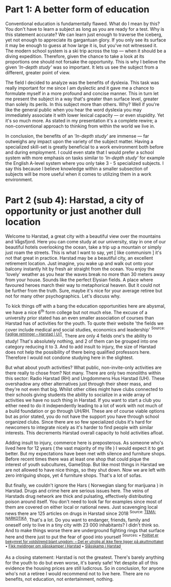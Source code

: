 # Part 1: A better form of education

Conventional education is fundamentally flawed. What do I mean by this? You don't have to learn a subject as long as you are ready for a test. Why is this statement accurate? We can learn just enough to traverse the iceberg, yet not enough to appreciate its gargantuan glory. If you only see its surface it may be enough to guess at how large it is, but you've not witnessed it. The modern school system is a ski trip across the top &mdash; when it should be a diving expedition. Therefore, given the chance to take a look at its proportions one should not forsake the opportunity. This is why I believe the given _'In-depth study'_ was so important. It lets us see the subject from a different, greater point of view.

The field I decided to analyze was the benefits of dyslexia. This task was really important for me since I am dyslectic and it gave me a chance to formulate myself in a more profound and concise manner. This in turn let me present the subject in a way that's greater than surface level, greater than solely its perils. In this subject more than others. Why? Well if you're like the general public when you hear the word dyslexia you may immediately associate it with lower lexical capacity &mdash; or even stupidity. Yet it's so much more. As stated in my presentation it's a complete rewire; a non-conventional approach to thinking from within the world we live in.

In conclusion, the benefits of an _'In-depth study'_ are immense &mdash; far outweighs any impact upon the variety of the subject matter. Having a specialized skill-set is greatly beneficial to a work environment both before and during employment. I could even state that I would prefer a school system with more emphasis on tasks similar to _'In-depth study'_ for example the English A-level system where you only take 3 - 5 specialized subjects. I say this because I believe knowledge within a smaller subsection of subjects will be more useful when it comes to utilizing them in a work environment.

# Part 2 (sub 4): Harstad, a city of opportunity or just another dull location

Welcome to Harstad, a great city with a beautiful view over the mountains and Vågsfjord. Here you can come study at our university, stay in one of our beautiful hotels overlooking the ocean, take a trip up a mountain or simply just roam the streets. This is what I want to say, yet [ like communism ] it's not that great in practice. Harstad may be a beautiful city, an excellent retirement location. Just imagine, you wake up and walk out onto your balcony instantly hit by fresh air straight from the ocean. You enjoy the 'lovely' weather as you hear the waves break no more than 30 meters away from your house. Sounds like the perfect Elysian fields. A place where favoured heroes march their way to metaphorical heaven. But it could not be further from the truth. Sure, maybe it's nice for your average retiree but not for many other psychographics. Let's discuss why.

To kick things off with a bang the education opportunities here are abysmal, we have a nice 6<sup>th</sup> form college but not much else. The excuse of a university prior stated has an even smaller association of courses than Harstad has of activities for the youth. To quote their website 'the fields we cover include medical and social studies, economics and leadership' <sup>Source: [Faglige retninger &ndash; Harstad | UiT](https://uit.no/sted/harstad/fagligeretninger)</sup>. There are only 4 fields one's the ability to study! That's absolutely nothing, and 2 of them can be grouped into one category reducing it to 3. And to add insult to injury, the size of Harstad does not help the possibility of there being qualified professors here. Therefore I would not condone studying here in the slightest.

But what about youth activities? What public, non-invite-only activities are there really to chose from? Not many. There are only two monoliths within this sector: Radio Harstad (RH) and Ungdommens Hus Harstad (UH). These overshadow any other alternatives just through their sheer mass, and they're not even that big. Whilst other cities might have clubs connected to their schools giving students the ability to socialize in a wide array of activities we have no such thing in Harstad. If you want to start a club you either need to do it independently leading to a lot of work with not much of a build foundation or go through UH/RH. These are of course viable options but as prior stated, you do not have the support you have through school organized clubs. Since there are so few specialized clubs it's hard for newcomers to integrate nicely as it's harder to find people with similar interests. This decrements Harstad overall capacity to hold activities afloat.

Adding insult to injury, commerce here is preposterous. As someone who's lived here for 12 years ( the vast majority of my life ) I would expect it to get better. But my expectations have been met with silence and furniture shops. Before recent times there was at least one shop that could pique the interest of youth subcultures, GameStop. But like most things in Harstad we are not allowed to have nice things, so they shut down. Now we are left with zero intriguing shops, yet 4 furniture shops. That's a lot of sofas.

But finally, we couldn't ignore the Hars ( Norwegian slang for marijuana ) in Harstad. Drugs and crime here are serious issues here. The veins of Harstads drug network are thick and pulsating, effectively distributing poison around itself. You don't need to look far for examples since most of them are covered on either local or national news. Just scavenging local news there are 125 articles on drugs in Harstad since 2018 <sup>Source: [TEMA: NARKOTIKA](https://www.ht.no/tema/narkotika/)</sup>. That's a lot. Do you want to endanger, friends, family and oneself only to live in a tiny city with 23 000 inhabitants? I didn't think so. And to make things worse there are underground fighting rings that surface here and there just to put the fear of good into yourself <sup>Sources: &bullet; [Politiet er bekymret for voldstrend blant ungdom: – Det er utrolig at ikke flere ligger på akuttmottaket
](https://www.tv2.no/a/11704412/) &bullet; [Fikk meldinger om slåsskamper i Harstad](https://www.ht.no/nyheter/2020/10/19/Fikk-meldinger-om-sl%C3%A5sskamper-i-Harstad-22847201.ece) &bullet; [Slåsskamp i Harstad](https://www.nrk.no/tromsogfinnmark/slasskamp-i-harstad-1.15304780)</sup>.

As a closing statement: Harstad is not the greatest. There's barely anything for the youth to do but even worse, it's barely safe! Yet despite all of this evidence the housing prices are still ludicrous. So in conclusion, for anyone who's not a retiree I would recommend not to live here. There are no benefits, not education, not entertainment, nothing.
